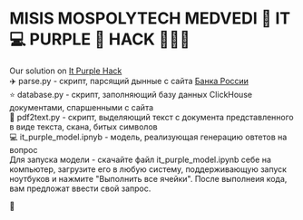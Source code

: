   # MISIS MOSPOLYTECH MEDVEDI 🐻 IT 💻 PURPLE 💜 HACK 👨🏼‍💻
Our solution on [It Purple Hack](https://geekbattle.online/events/it-purple-hack)
<br>
✈️ parse.py - скрипт, парсящий дынные с сайта [Банка России](https://cbr.ru/)
<br>
⭐ database.py - скрипт, заполняющий базу данных ClickHouse документами, спаршенными с сайта
<br>
📑 pdf2text.py - скрипт, выделяющий текст с документа представленного в виде текста, скана, битых символов
<br>
💻 it_purple_model.ipnyb - модель, реализующая генерацию овтетов на вопрос
<br>
Для запуска модели - скачайте файл it_purple_model.ipynb себе на компьютер, загрузите его в любую систему, поддерживающую запуск ноутбуков и нажмите "Выполнить все ячейки". После выполнеия кода, вам предложат ввести свой запрос.

🙈  
